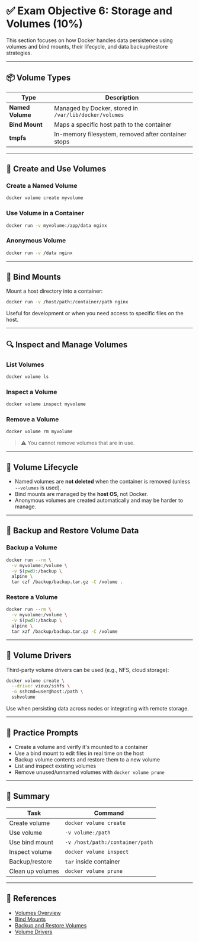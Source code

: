 # ✅ Exam Objective 6: Storage and Volumes (10%)

This section focuses on how Docker handles data persistence using volumes and bind mounts, their lifecycle, and data backup/restore strategies.

---

## 📦 Volume Types

| Type         | Description |
|--------------|-------------|
| **Named Volume** | Managed by Docker, stored in `/var/lib/docker/volumes` |
| **Bind Mount**    | Maps a specific host path to the container |
| **tmpfs**         | In-memory filesystem, removed after container stops |

---

## 🔧 Create and Use Volumes

### Create a Named Volume

```bash
docker volume create myvolume
```

### Use Volume in a Container

```bash
docker run -v myvolume:/app/data nginx
```

### Anonymous Volume

```bash
docker run -v /data nginx
```

---

## 📂 Bind Mounts

Mount a host directory into a container:

```bash
docker run -v /host/path:/container/path nginx
```

Useful for development or when you need access to specific files on the host.

---

## 🔍 Inspect and Manage Volumes

### List Volumes

```bash
docker volume ls
```

### Inspect a Volume

```bash
docker volume inspect myvolume
```

### Remove a Volume

```bash
docker volume rm myvolume
```

> ⚠️ You cannot remove volumes that are in use.

---

## 🧬 Volume Lifecycle

- Named volumes are **not deleted** when the container is removed (unless `--volumes` is used).
- Bind mounts are managed by the **host OS**, not Docker.
- Anonymous volumes are created automatically and may be harder to manage.

---

## 💾 Backup and Restore Volume Data

### Backup a Volume

```bash
docker run --rm \
  -v myvolume:/volume \
  -v $(pwd):/backup \
  alpine \
  tar czf /backup/backup.tar.gz -C /volume .
```

### Restore a Volume

```bash
docker run --rm \
  -v myvolume:/volume \
  -v $(pwd):/backup \
  alpine \
  tar xzf /backup/backup.tar.gz -C /volume
```

---

## 🧰 Volume Drivers

Third-party volume drivers can be used (e.g., NFS, cloud storage):

```bash
docker volume create \
  --driver vieux/sshfs \
  -o sshcmd=user@host:/path \
  sshvolume
```

Use when persisting data across nodes or integrating with remote storage.

---

## 🧪 Practice Prompts

- Create a volume and verify it's mounted to a container
- Use a bind mount to edit files in real time on the host
- Backup volume contents and restore them to a new volume
- List and inspect existing volumes
- Remove unused/unnamed volumes with `docker volume prune`

---

## 📌 Summary

| Task                     | Command |
|--------------------------|---------|
| Create volume            | `docker volume create` |
| Use volume               | `-v volume:/path` |
| Use bind mount           | `-v /host/path:/container/path` |
| Inspect volume           | `docker volume inspect` |
| Backup/restore           | `tar` inside container |
| Clean up volumes         | `docker volume prune` |

---

## 📖 References

- [Volumes Overview](https://docs.docker.com/storage/volumes/)
- [Bind Mounts](https://docs.docker.com/storage/bind-mounts/)
- [Backup and Restore Volumes](https://docs.docker.com/storage/volumes/#backup-restore-or-migrate-data-volumes)
- [Volume Drivers](https://docs.docker.com/storage/volumes/#use-a-volume-driver)
